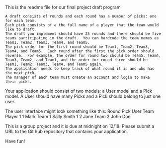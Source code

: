 This is the readme file for our final project draft program 

    
    A draft consists of rounds and each round has a number of picks: one for each team.  
    Each pick consists of a the full name of a player that the team would like to draft.  
    The draft you implement should have 25 rounds and there should be five teams participating in the draft.  You can hardcode the team names as Team1, Team2, Team3, Team4, and Team5.  
    The pick order for the first round should be Team1, Team2, Team3, Team4, and Team5.  Each round after the first the pick order should reverse.  For example, the order for round two should be Team5, Team4, Team3, Team2, and Team1, and the order for round three should be Team1, Team2, Team3, Team4, and Team5 again.
    The application needs to keep track of what round it is and who has the next pick.
    The manager of each team must create an account and login to make their picks.

Your application should consist of two models: a User model and a Pick model.  A User should have many Picks and a Pick should belong to just one user.

The user interface might look something like this:
Round 	Pick 	User 	Team 	Player
1 	1 	Mark 	Team 1 	Sally Smith
1 	2 	Jane 	Team 2 	John Doe

 

This is a group project and it is due at midnight on 12/18.  Please submit a URL to the Git hub repository that contains your application.

Have fun!
